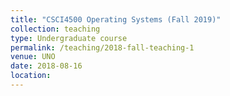 ```yaml
---
title: "CSCI4500 Operating Systems (Fall 2019)"
collection: teaching
type: Undergraduate course
permalink: /teaching/2018-fall-teaching-1
venue: UNO
date: 2018-08-16
location: 
---
```


